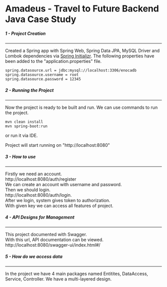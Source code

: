 # Amadeus - Travel to Future Backend Java Case Study

##### 1 - Project Creation
-----------------------
Created a Spring app with Spring Web, Spring Data JPA, MySQL Driver and Lombok dependencies via [Spring Initializr](https://start.spring.io/).
The following properties have been added to the "application.properties" file.

```
spring.datasource.url = jdbc:mysql://localhost:3306/enocadb
spring.datasource.username = root
spring.datasource.password = 12345
```

##### 2 - Running the Project
--------------------------------
Now the project is ready to be built and run.
We can use commands to run the project.
```
mvn clean install
mvn spring-boot:run
```
or run it via IDE.

Project will start running on "http://localhost:8080"

##### 3 - How to use
--------------------------------
Firstly we need an account.</br>
http://localhost:8080/auth/register</br>
We can create an account with username and password.</br>
Then we should login.</br>
http://localhost:8080/auth/login.</br>
After we login, system gives token to authorization.</br>
With given key we can access all features of project.

##### 4 - API Designs for Management
--------------------------------
This project documented with Swagger.</br>
With this url, API documentation can be viewed. </br>
http://localhost:8080/swagger-ui/index.html#/ </br>


##### 5 - How do we access data
--------------------------------
In the project we have 4 main packages named Entitites, DataAccess, Service, Controller. We have a multi-layered design.

